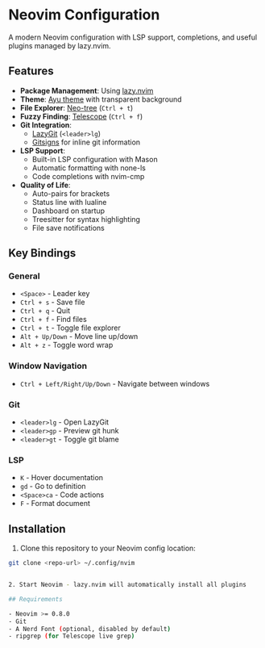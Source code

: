 # Neovim Configuration

A modern Neovim configuration with LSP support, completions, and useful plugins managed by lazy.nvim.

## Features

- **Package Management**: Using [lazy.nvim](https://github.com/folke/lazy.nvim)
- **Theme**: [Ayu theme](src/plugins/ayu.lua) with transparent background
- **File Explorer**: [Neo-tree](src/plugins/neo-tree.lua) (`Ctrl + t`)
- **Fuzzy Finding**: [Telescope](src/plugins/telescope.lua) (`Ctrl + f`)
- **Git Integration**:
  - [LazyGit](src/plugins/lazygit.lua) (`<leader>lg`)
  - [Gitsigns](src/plugins/git-config.lua) for inline git information
- **LSP Support**:
  - Built-in LSP configuration with Mason
  - Automatic formatting with none-ls
  - Code completions with nvim-cmp
- **Quality of Life**:
  - Auto-pairs for brackets
  - Status line with lualine
  - Dashboard on startup
  - Treesitter for syntax highlighting
  - File save notifications

## Key Bindings

### General

- `<Space>` - Leader key
- `Ctrl + s` - Save file
- `Ctrl + q` - Quit
- `Ctrl + f` - Find files
- `Ctrl + t` - Toggle file explorer
- `Alt + Up/Down` - Move line up/down
- `Alt + z` - Toggle word wrap

### Window Navigation

- `Ctrl + Left/Right/Up/Down` - Navigate between windows

### Git

- `<leader>lg` - Open LazyGit
- `<leader>gp` - Preview git hunk
- `<leader>gt` - Toggle git blame

### LSP

- `K` - Hover documentation
- `gd` - Go to definition
- `<Space>ca` - Code actions
- `F` - Format document

## Installation

1. Clone this repository to your Neovim config location:

```bash
git clone <repo-url> ~/.config/nvim


2. Start Neovim - lazy.nvim will automatically install all plugins

## Requirements

- Neovim >= 0.8.0
- Git
- A Nerd Font (optional, disabled by default)
- ripgrep (for Telescope live grep)
```

